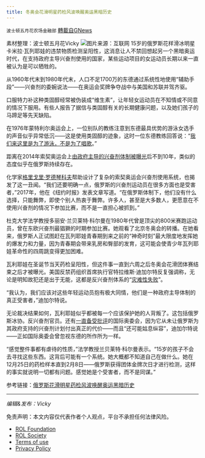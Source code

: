 ```yaml
---
title: 冬奥会花滑明星药检风波唤醒奥运黑暗历史
---
```

`波士顿五月花农场金融部` [轉載自GNews](https://gnews.org/zh-hans/2011995/)

素材整理：波士顿五月花Vicky
![](https://assets.gnews.org/wp-content/uploads/2022/02/Screen-Shot-2022-02-16-at-12.04.43-PM.png)图片来源：互联网
15岁的俄罗斯花样滑冰明星卡米拉·瓦列耶娃的违禁物质检测呈阳性，这消息让人不禁回想起另一个黑暗奥运时代，在支持政府主导兴奋剂使用的国家，某些运动项目的女运动员长期以来一直被认为是可以牺牲的。

从1960年代末到1980年代末，人口不足1700万的东德通过系统性地使用“辅助手段”——兴奋剂的委婉说法——在奥运会奖牌争夺战中与美国和苏联并驾齐驱。

口服特力补这种类固醇经常被伪装成“维生素”，让年轻女运动员在不知情或不同意的情况下服用。有些人报告了据信与类固醇有关的长期健康问题，以及她们孩子的马蹄足等先天缺陷。

在1976年蒙特利尔奥运会上，一位别队的教练注意到东德最具优势的游泳女选手的声音似乎异常低沉——这是使用类固醇的迹象，这时一位东德教练回答说：“[我们来这里是为了游泳，不是为了唱歌](https://www.nytimes.com/1991/12/03/sports/olympics-coaches-concede-that-steroids-fueled-east-germany-s-success-in-swimming.html)。”

距离在2014年索契奥运会上[由政府主导的兴奋剂体制被曝光](https://www.nytimes.com/2016/05/13/sports/russia-doping-sochi-olympics-2014.html)后不到10年，类似的态度似乎在俄罗斯持续存在。

化学家[格里戈里·罗德琴科夫](https://www.nytimes.com/2017/09/22/opinion/russia-olympic-doping-rodchenkov.html?_r=0)帮助设计了复杂的索契奥运会兴奋剂使用系统，也揭发了这一丑闻。“我们还要明确一点，俄罗斯的兴奋剂运动员在很多方面也是受害者，”2017年，他在《纽约时报》发表文章写道。“在俄罗斯体制下，他们没有什么选择，只能舞弊，即使个别人热衷于舞弊。许多人，甚至是大多数人，更愿意在不使用兴奋剂的情况下参加比赛，而不是一直担心被抓到。”

杜克大学法学教授多丽安·兰贝莱特·科尔曼在1980年代曾是顶尖的800米赛跑运动员，曾在东欧兴奋剂最猖獗的时期参加比赛。她观看了北京冬奥会的转播。在她看来，俄罗斯人正试图赶在瓦列耶娃青春期到来之前的“神奇时刻”最大限度地发挥她的爆发力和力量，因为青春期会带来乳房和臀部的发育，这可能会使青少年瓦列耶娃革命性的四周跳变得更加困难。

瓦利耶娃在圣诞节当天药检呈阳性，但这件事一直到六周之后冬奥会花滑团体赛结束之后才被曝光。美国反禁药组织首席执行官特拉维斯·迪加尔特反复强调称，无论是明知故犯还是出于无能，这都是反兴奋剂体系的“[灾难性失败](https://www.nytimes.com/2022/02/11/sports/olympics/skating-russia-doping-valieva.html)”。

“我认为，我们应该对这些年轻运动员抱有极大同情，他们是一种政府主导体制的真正受害者，”迪加尔特说。

无论裁决结果如何，瓦利耶娃似乎都被每一个应该保护她的人背叛了。这包括俄罗斯冰协。反兴奋剂官员。还有[一直备受批评](https://www.nytimes.com/article/russian-doping-olympics-ban.html)的国际奥委会，因为它从未让俄罗斯为其政府支持的兴奋剂计划付出真正的代价——而且“还可能姑息纵容”，迪加尔特说——正如国际奥委会曾忽视东德的所作所为一样。

“感觉整件事都有虐待的性质，”法学教授兰贝莱特·科尔曼表示。“15岁的孩子不会去寻找这些东西。这背后可能有一个系统。她大概都不知道自己在做什么。她在12月25日的药检样本直到2月8日——俄罗斯获得团体金牌次日才进行检测，这样的事实就说明一切都有问题。感觉她是个受害者，而不是同谋。”

参考链接：[俄罗斯花滑明星药检风波唤醒奥运黑暗历史](https://cn.nytimes.com/sports/20220214/olympics-valieva-doping/?utm_source=mostviewed-daily&amp;utm_medium=cpc&amp;utm_campaign=mostviewed)

* * *

*编辑&发布：Vicky*

 

免责声明：本文内容仅代表作者个人观点，平台不承担任何法律风险。

- [ROL Foundation](https://rolfoundation.org/)
- [ROL Society](https://rolsociety.org/)
- [Terms of use](https://gnews.org/terms-of-use-3/)
- [Privacy Policy](https://gnews.org/privacy-policy/)
